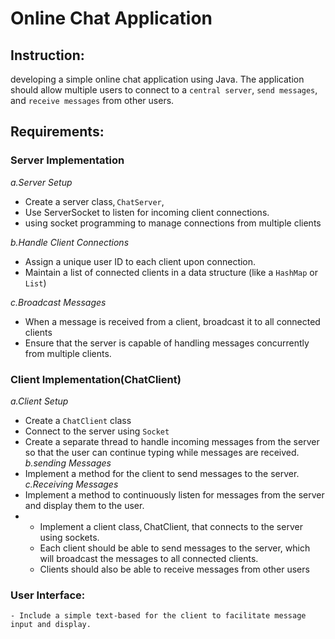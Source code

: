 # Online Chat Application 

## Instruction:

developing a simple online chat application using Java. The application should allow multiple users to connect to a `central server`, `send messages`, and `receive messages` from other users.


## Requirements: 

### Server Implementation
*a.Server Setup*
- Create a server class, `ChatServer`, 
- Use ServerSocket to listen for incoming client connections.
- using socket programming to manage connections from multiple clients

*b.Handle Client Connections*
- Assign a unique user ID to each client upon connection.
- Maintain a list of connected clients in a data structure (like a `HashMap` or `List`)

*c.Broadcast Messages*
- When a message is received from a client, broadcast it to all connected clients
- Ensure that the server is capable of handling messages concurrently from multiple clients.
### Client Implementation(ChatClient)
*a.Client Setup*
- Create a `ChatClient` class
- Connect to the server using `Socket`
- Create a separate thread to handle incoming messages from the server so that the user can continue typing while messages are received.
*b.sending Messages*
- Implement a method for the client to send messages to the server.
*c.Receiving Messages*
- Implement a method to continuously listen for messages from the server and display them to the user.
- 
    - Implement a client class, ChatClient, that connects to the server using sockets.  
    -  Each client should be able to send messages to the server, which will broadcast the messages to all connected clients. 
    - Clients should also be able to receive messages from other users
### User Interface: 
    - Include a simple text-based for the client to facilitate message input and display. 